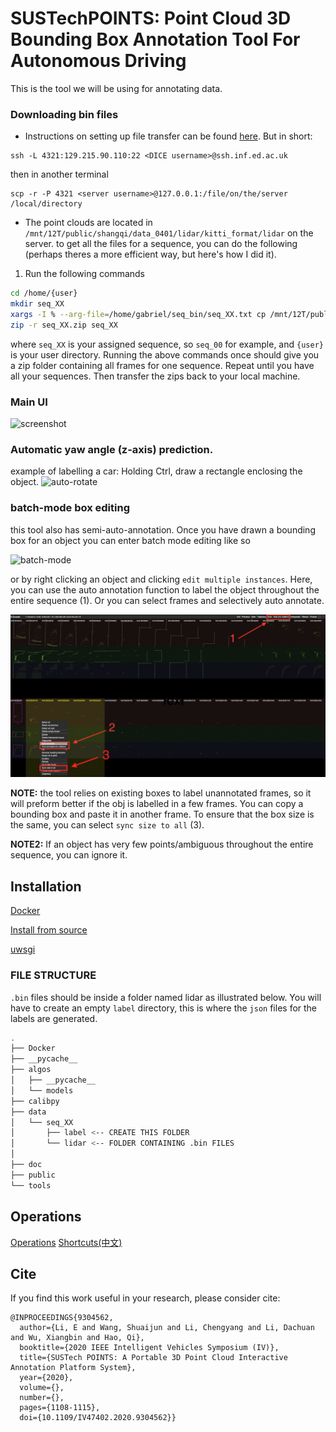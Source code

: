 # SUSTechPOINTS: Point Cloud 3D Bounding Box Annotation Tool For Autonomous Driving
This is the tool we will be using for annotating data. 

### Downloading bin files 
- Instructions on setting up file transfer can be found [here](https://docs.google.com/document/d/10QmpV0-8-sQTcIEvfgU8UzU3qZ8N_S5xbMDKM9frzfI/edit#). But in short:
```bin
ssh -L 4321:129.215.90.110:22 <DICE username>@ssh.inf.ed.ac.uk
```
then in another terminal 
```bin
scp -r -P 4321 <server username>@127.0.0.1:/file/on/the/server /local/directory
```


- The point clouds are located in `/mnt/12T/public/shangqi/data_0401/lidar/kitti_format/lidar` on the server. to get all the files for a sequence, you can do the following (perhaps theres a more efficient way, but here's how I did it). 

1. Run the following commands

```bash
cd /home/{user} 
mkdir seq_XX
xargs -I % --arg-file=/home/gabriel/seq_bin/seq_XX.txt cp /mnt/12T/public/shangqi/data_0401/lidar/kitti_format/lidar/% /home/{user}/seq_XX/
zip -r seq_XX.zip seq_XX
```

where `seq_XX` is your assigned sequence, so `seq_00` for example, and `{user}` is your user directory. Running the above commands once should give you a zip folder containing all frames for one sequence. Repeat until you have all your sequences. Then transfer the zips back to your local machine.



### Main UI
![screenshot](./doc/main-ui.png)


### Automatic yaw angle (z-axis) prediction.
example of labelling a car: Holding Ctrl, draw a rectangle enclosing the object.
![auto-rotate](./doc/auto-rotate.gif)

### batch-mode box editing

this tool also has semi-auto-annotation. Once you have drawn a bounding box for an object you can enter batch mode editing like so

![batch-mode](./doc/auto-anno-car.gif)

or by right clicking an object and clicking `edit multiple instances`. Here, you can use the auto annotation function to label the object throughout the entire sequence (1). Or you can select frames and selectively auto annotate. 

![batch-mode](./doc/auto.png)

**NOTE:** the tool relies on existing boxes to label unannotated frames, so it will preform better if the obj is labelled in a few frames. You can copy a bounding box and paste it in another frame. To ensure that the box size is the same, you can select `sync size to all` (3). 

**NOTE2:** If an object has very few points/ambiguous throughout the entire sequence, you can ignore it. 

## Installation

[Docker](./doc/docker.md)

[Install from source](./doc/install_from_source.md)

[uwsgi](./doc/deploy_server.md)


### FILE STRUCTURE

`.bin` files should be inside a folder named lidar as illustrated below. You will have to create an empty `label` directory, this is where the `json` files for the labels are generated. 

```bash
.
├── Docker
├── __pycache__
├── algos
│   ├── __pycache__
│   └── models
├── calibpy
├── data
│   └── seq_XX
│       ├── label <-- CREATE THIS FOLDER 
│       └── lidar <-- FOLDER CONTAINING .bin FILES
│       
├── doc
├── public
└── tools
```


## Operations

[Operations](./doc/operations.md)
[Shortcuts(中文)](./doc/shortcuts_cn.md)




## Cite

If you find this work useful in your research, please consider cite:
```
@INPROCEEDINGS{9304562,
  author={Li, E and Wang, Shuaijun and Li, Chengyang and Li, Dachuan and Wu, Xiangbin and Hao, Qi},
  booktitle={2020 IEEE Intelligent Vehicles Symposium (IV)}, 
  title={SUSTech POINTS: A Portable 3D Point Cloud Interactive Annotation Platform System}, 
  year={2020},
  volume={},
  number={},
  pages={1108-1115},
  doi={10.1109/IV47402.2020.9304562}}
  
```
